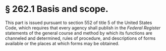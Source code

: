 # § 262.1   Basis and scope.

This part is issued pursuant to section 552 of title 5 of the United States Code, which requires that every agency shall publish in the _Federal Register_ statements of the general course and method by which its functions are channeled and determined, rules of procedure, and descriptions of forms available or the places at which forms may be obtained. 




